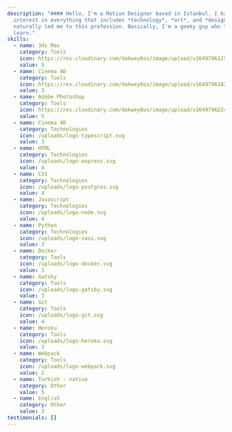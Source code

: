 ```yaml
---
description: "#### Hello, I'm a Motion Designer based in Istanbul. I have an
  interest in everything that includes *technology*, *art*, and *design*. This
  naturally led me to this profession. Basically, I'm a geeky guy who loves to
  learn."
skills:
  - name: 3ds Max
    category: Tools
    icon: https://res.cloudinary.com/dakwey0os/image/upload/v1649796125/3dsMax2017_ulatsh.png
    value: 5
  - name: Cinema 4D
    category: Tools
    icon: https://res.cloudinary.com/dakwey0os/image/upload/v1649796182/C4D_Logo_awwklv.png
    value: 3
  - name: Adobe Photoshop
    category: Tools
    icon: https://res.cloudinary.com/dakwey0os/image/upload/v1649796224/1024px-Adobe_Photoshop_CC_icon.svg_l5voam.png
    value: 5
  - name: Cinema 4D
    category: Technologies
    icon: /uploads/logo-typescript.svg
    value: 3
  - name: HTML
    category: Technologies
    icon: /uploads/logo-express.svg
    value: 4
  - name: CSS
    category: Technologies
    icon: /uploads/logo-postgres.svg
    value: 4
  - name: Javascript
    category: Technologies
    icon: /uploads/logo-node.svg
    value: 4
  - name: Python
    category: Technologies
    icon: /uploads/logo-sass.svg
    value: 3
  - name: Docker
    category: Tools
    icon: /uploads/logo-docker.svg
    value: 1
  - name: Gatsby
    category: Tools
    icon: /uploads/logo-gatsby.svg
    value: 3
  - name: Git
    category: Tools
    icon: /uploads/logo-git.svg
    value: 4
  - name: Heroku
    category: Tools
    icon: /uploads/logo-heroku.svg
    value: 3
  - name: Webpack
    category: Tools
    icon: /uploads/logo-webpack.svg
    value: 2
  - name: Turkish - native
    category: Other
    value: 5
  - name: English
    category: Other
    value: 3
testimonials: []
---
```

